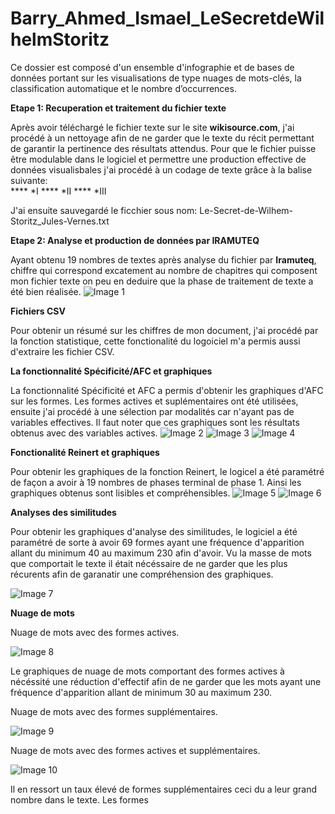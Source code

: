 # Barry_Ahmed_Ismael_LeSecretdeWilhelmStoritz

Ce dossier est composé d'un ensemble d'infographie et de bases de données portant sur les visualisations de type nuages de mots-clés, la classification automatique et le nombre d’occurrences.

**Etape 1: Recuperation et traitement du fichier texte**


Après avoir téléchargé le fichier texte sur le site **wikisource.com**, j'ai procédé à un nettoyage afin de ne garder que le texte du récit permettant de garantir la pertinence des résultats attendus. Pour que le fichier puisse être modulable dans le logiciel et permettre une production effective de données visualisbales  j'ai procédé à un codage de texte grâce à la balise suivante:  
**** *I
**** *II
**** *III 

J'ai ensuite sauvegardé le ficchier sous nom: Le-Secret-de-Wilhem-Storitz_Jules-Vernes.txt

**Etape 2:  Analyse et production de données par IRAMUTEQ**

Ayant obtenu 19 nombres de textes après analyse du fichier par **Iramuteq**, chiffre qui correspond excatement au nombre de chapitres qui composent mon fichier texte on peu en deduire que la phase de traitement de texte a été bien réalisée.
![Image 1](img/statistique.png)

**Fichiers CSV** 

Pour obtenir un résumé sur les chiffres de mon document, j'ai procédé par la fonction statistique, cette fonctionalité du logoiciel m'a permis aussi d'extraire les fichier CSV.

**La fonctionnalité Spécificité/AFC et graphiques**

La fonctionnalité Spécificité et AFC a permis d'obtenir les graphiques d'AFC sur les formes. Les formes actives et suplémentaires ont été utilisées, ensuite j'ai procédé à une sélection par modalités car n'ayant pas de variables effectives. Il faut noter que ces graphiques sont les résultats obtenus avec des variables actives.
![Image 2](img/AFC2DCL.png)
![Image 3](img/AFC2DEL.png)
![Image 4](img/AFC2DL.png)

**Fonctionalité Reinert et graphiques**

Pour obtenir les graphiques de la fonction Reinert, le logicel a été paramétré de façon a avoir à 19 nombres de phases terminal de phase 1. Ainsi les graphiques obtenus sont lisibles et compréhensibles.
![Image 5](img/dendrogramme_1.png)
![Image 6](img/dendrogramme_2.png)

**Analyses des similitudes**

Pour obtenir les graphiques d'analyse des similitudes, le logiciel a été paramétré de sorte à avoir 69 formes ayant une fréquence d'apparition allant du minimum 40 au maximum 230 afin d'avoir. Vu la masse de mots que comportait le texte il était nécéssaire de ne garder que les plus récurents afin de garanatir une compréhension des graphiques.

![Image 7](img/graph_simi_1.png)

**Nuage de mots**

Nuage de mots avec des formes actives.

![Image 8](img/nuage_1.png)

Le graphiques de nuage de mots comportant des formes actives à nécéssité une réduction d'effectif afin de ne garder que les mots ayant une fréquence d'apparition allant de minimum 30 au maximum 230.

Nuage de mots avec des formes supplémentaires.

![Image 9](img/nuage_2.png)

Nuage de mots avec des formes actives et supplémentaires.

![Image 10](img/nuage_3.png)

Il en ressort un taux élevé de formes supplémentaires ceci du a leur grand nombre dans le texte. 
Les formes 
